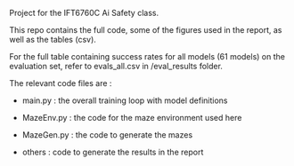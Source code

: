 Project for the IFT6760C Ai Safety class.

This repo contains the full code, some of the figures used in the report, as well as the tables (csv).

For the full table containing success rates for all models (61 models) on the evaluation set, refer to evals_all.csv in /eval_results folder.

The relevant code files are : 
- main.py : the overall training loop with model definitions
- MazeEnv.py : the code for the maze environment used here
- MazeGen.py : the code to generate the mazes

- others : code to generate the results in the report
